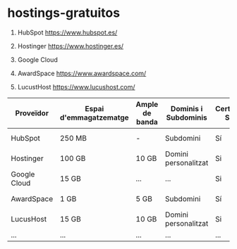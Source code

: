 # hostings-gratuitos

1. HubSpot https://www.hubspot.es/

2. Hostinger https://www.hostinger.es/

3. Google Cloud

4. AwardSpace https://www.awardspace.com/

5. LucustHost https://www.lucushost.com/

| Proveïdor      | Espai d'emmagatzematge | Ample de banda | Dominis i Subdominis  | Certificat SSL | Publicitat | Altres Característiques        |
|----------------|------------------------|----------------|-----------------------|----------------|------------|--------------------------------|
|   HubSpot      | 250 MB                 |    -           | Subdomini             | Sí             | Sí         | Suport per a WordPress         |
|   Hostinger    | 100 GB                 | 10 GB          | Domini personalitzat  | Si             | No         | Base de dades MySQL            |
|   Google Cloud | 15 GB                  | ...            | ...                   | Si             | ...        | ...                            |
|   AwardSpace   | 1 GB                   | 5 GB           | Subdomini             | Sí             | Sí         | Suport per a WordPress         |
|   LucusHost    | 15 GB                  | 10 GB          | Domini personalitzat  | Si             | No         | Base de dades MySQL            |
| ...            | ...                    | ...            | ...                   | ...            | ...        | ...                            |
